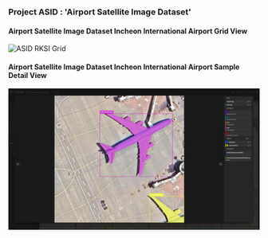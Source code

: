 ### Project ASID : 'Airport Satellite Image Dataset'  


#### Airport Satellite Image Dataset Incheon International Airport Grid View
![ASID RKSI Grid](https://github.com/PlutoMingyu/ASID/blob/main/ASID_RKSI_Grid.png)

#### Airport Satellite Image Dataset Incheon International Airport Sample Detail View
![ASID RKSI SampleGrid](https://github.com/PlutoMingyu/ASID/blob/main/ASID_RKSI_Sample.png)
